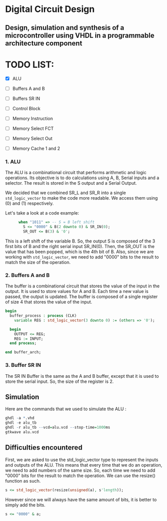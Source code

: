 # Digital Circuit Design

## Design, simulation and synthesis of a microcontroller using VHDL in a programmable architecture component

# TODO LIST:

- [x] ALU
- [ ] Buffers A and B
- [ ] Buffers SR IN
- [ ] Control Block
- [ ] Memory Instruction
- [ ] Memory Select FCT
- [ ] Memory Select Out
- [ ] Memory Cache 1 and 2


### 1. ALU

The ALU is a combinational circuit that performs arithmetic and logic operations.
Its objective is to do calculations using A, B, Serial inputs and a selector. The result is stored in the S output and a Serial Output.

We decided that we combined SR_L and SR_R into a single `std_logic_vector` to make the code more readable.
We access them using (0) and (1) respectively.

Let's take a look at a code example:

```vhdl
      when "1011" => -- S = B left shift
        S <= "0000" & B(2 downto 0) & SR_IN(0);
        SR_OUT <= B(3) & '0';
```

This is a left shift of the variable B. So, the output S is composed of the 3 first bits of B and the right serial input SR_IN(0). Then, the SR_OUT is the value that has been popped, which is the 4th bit of B.
Also, since we are working with `std_logic_vector`, we need to add "0000" bits to the result to match the size of the operation.

### 2. Buffers A and B

The buffer is a combinational circuit that stores the value of the input in the output. It is used to store values for A and B. Each time a new value is passed, the output is updated.
The buffer is composed of a single register of size 4 that stores the value of the input.

```vhdl
begin
  buffer_process : process (CLK)
    variable REG : std_logic_vector(3 downto 0) := (others => '0');

  begin
    OUTPUT <= REG;
    REG := INPUT;
  end process;

end buffer_arch;
```

### 3. Buffer SR IN

The SR IN Buffer is the same as the A and B buffer, except that it is used to store the serial input. So, the size of the register is 2.

## Simulation

Here are the commands that we used to simulate the ALU :

```r
ghdl -a *.vhd
ghdl -e alu_tb
ghdl -r alu_tb --vcd=alu.vcd --stop-time=1000ms
gtkwave alu.vcd
```

## Difficulties encountered

First, we are asked to use the std_logic_vector type to represent the inputs and outputs of the ALU. This means that every time that we do an operation, we need to add numbers of the same size. So, each time we need to add "0000" bits for the result to match the operation. We can use the resize() function as such.

```vhdl
s <= std_logic_vector(resize(unsigned(a), s'length));
```

However since we will always have the same amount of bits, it is better to simply add the bits.

```vhdl
s <= "0000" & a;
```
